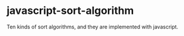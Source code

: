 # javascript-sort-algorithm

Ten kinds of sort algorithms, and they are implemented with javascript.